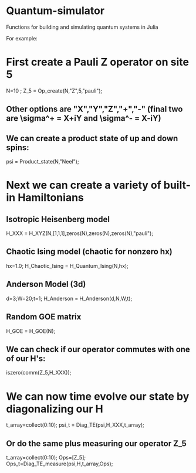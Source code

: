 # Quantum-simulator
Functions for building and simulating quantum systems in Julia

For example:


# First create a Pauli Z operator on site 5
N=10 ;
Z_5 = Op_create(N,"Z",5,"pauli");

## Other options are "X","Y","Z","+","-" (final two are \sigma^+ = X+iY and \sigma^- = X-iY)

## We can create a product state of up and down spins:
psi = Product_state(N,"Neel");

# Next we can create a variety of built-in Hamiltonians ##

## Isotropic Heisenberg model
H_XXX = H_XYZ(N,[1,1,1],zeros(N),zeros(N),zeros(N),"pauli");

## Chaotic Ising model (chaotic for nonzero hx)
hx=1.0;
H_Chaotic_Ising = H_Quantum_Ising(N,hx);

## Anderson Model (3d)
d=3;W=20;t=1;
H_Anderson = H_Anderson(d,N,W,t);

## Random GOE matrix
H_GOE = H_GOE(N);

## We can check if our operator commutes with one of our H's:
iszero(comm(Z_5,H_XXX));

# We can now time evolve our state by diagonalizing our H
t_array=collect(0:10);
psi_t = Diag_TE(psi,H_XXX,t_array);

## Or do the same plus measuring our operator Z_5

t_array=collect(0:10);
Ops=[Z_5];
Ops_t=Diag_TE_measure(psi,H,t_array,Ops);


